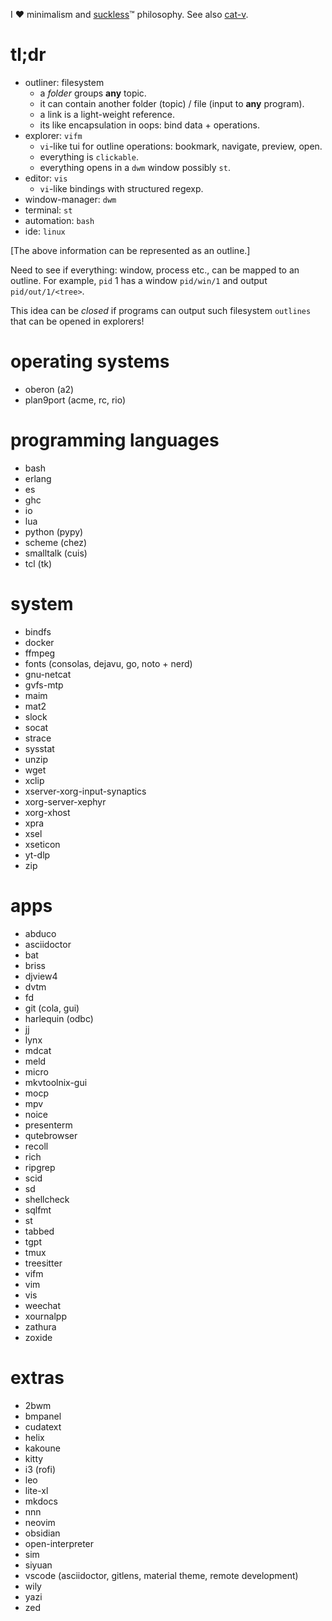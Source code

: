 I ❤️ minimalism and [suckless](https://suckless.org/)™ philosophy. See also
[cat-v](https://doc.cat-v.org/).

# tl;dr

* outliner: filesystem
  * a *folder* groups **any** topic.
  * it can contain another folder (topic) / file (input to **any** program).
  * a link is a light-weight reference.
  * its like encapsulation in oops: bind data + operations.
* explorer: `vifm`
  * `vi`-like tui for outline operations: bookmark, navigate, preview, open.
  * everything is `clickable`.
  * everything opens in a `dwm` window possibly `st`.
* editor: `vis`
  * `vi`-like bindings with structured regexp.
* window-manager: `dwm`
* terminal: `st`
* automation: `bash`
* ide: `linux`

[The above information can be represented as an outline.]

Need to see if everything: window, process etc., can be mapped to an outline.
For example, `pid` 1 has a window `pid/win/1` and output `pid/out/1/<tree>`.

This idea can be *closed* if programs can output such filesystem `outlines`
that can be opened in explorers!

# operating systems

* oberon (a2)
* plan9port (acme, rc, rio)

# programming languages

* bash
* erlang
* es
* ghc
* io
* lua
* python (pypy)
* scheme (chez)
* smalltalk (cuis)
* tcl (tk)

# system

* bindfs
* docker
* ffmpeg
* fonts (consolas, dejavu, go, noto + nerd)
* gnu-netcat
* gvfs-mtp
* maim
* mat2
* slock
* socat
* strace
* sysstat
* unzip
* wget
* xclip
* xserver-xorg-input-synaptics
* xorg-server-xephyr
* xorg-xhost
* xpra
* xsel
* xseticon
* yt-dlp
* zip

# apps

* abduco
* asciidoctor
* bat
* briss
* djview4
* dvtm
* fd
* git (cola, gui)
* harlequin (odbc)
* jj
* lynx
* mdcat
* meld
* micro
* mkvtoolnix-gui
* mocp
* mpv
* noice
* presenterm
* qutebrowser
* recoll
* rich
* ripgrep
* scid
* sd
* shellcheck
* sqlfmt
* st
* tabbed
* tgpt
* tmux
* treesitter
* vifm
* vim
* vis
* weechat
* xournalpp
* zathura
* zoxide

# extras

* 2bwm
* bmpanel
* cudatext
* helix
* kakoune
* kitty
* i3 (rofi)
* leo
* lite-xl
* mkdocs
* nnn
* neovim
* obsidian
* open-interpreter
* sim
* siyuan
* vscode (asciidoctor, gitlens, material theme, remote development)
* wily
* yazi
* zed
